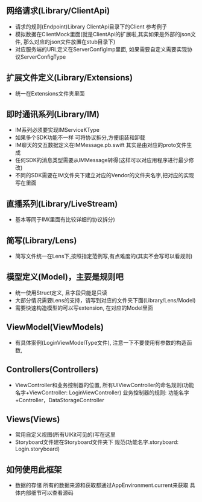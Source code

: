 ## 网络请求(Library/ClientApi)

- 请求的规则(Endpoint)Library ClientApi目录下的Client 参考例子
- 模拟数据在ClientMock里面(就是ClientApi的扩展啦,其实如果是外部的json文件, 那么对应的json文件放置在stub目录下)
- 对应服务端的URL定义在ServerConfigImp里面, 如果需要自定义需要实现协议ServerConfigType

## 扩展文件定义(Library/Extensions)

- 统一在Extensions文件夹里面

## 即时通讯系列(Library/IM)

- IM系列必须要实现IMServiceKType
- 如果多个SDK功能不一样 可将协议拆分,方便组装和卸载
- IM聊天的交互数据定义在IMMessage.pb.swift 其实是由对应的proto文件生成
- 任何SDK的消息类型需要从IMMessage转得(这样可以对应用程序进行最少修改)
- 不同的SDK需要在IM文件夹下建立对应的Vendor的文件夹名字,把对应的实现写在里面

## 直播系列(Library/LiveStream)

- 基本等同于IM(里面有比较详细的协议拆分)

## 简写(Library/Lens)
- 简写文件统一在Lens下,按照指定范例写,有点难度的(其实不会写可以看规则)

## 模型定义(Model)，主要是规则吧
- 统一使用Struct定义, 且字段只能是只读
- 大部分情况需要Lens的支持，请写到对应的文件夹下面(Library/Lens/Model)
- 需要快速构造模型的可以写extension, 在对应的Model里面

## ViewModel(ViewModels)
- 有具体案例(LoginViewModelType文件), 注意一下不要使用有参数的构造函数,

## Controllers(Controllers)
- ViewController和业务控制器的位置, 所有UIViewController的命名规则(功能名字+ViewController: LoginViewController)
  业务控制器的规则: 功能名字+Controller，DataStorageController

## Views(Views)
- 常用自定义视图(所有UIKit可见的)写在这里
- Storyboard文件建在Storyboard文件夹下 规范(功能名字.storyboard: Login.storyboard)

## 如何使用此框架

* 数据的存储
所有的数据来源和获取都通过AppEnvironment.current来获取
具体内部细节可以查看源码
